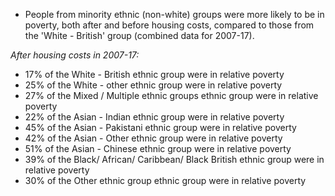 -   People from minority ethnic (non-white) groups were more likely to
    be in poverty, both after and before housing costs, compared to
    those from the 'White - British' group (combined data for 2007-17).

*After housing costs in 2007-17:*

-   17% of the White - British ethnic group were in relative poverty
-   25% of the White - other ethnic group were in relative poverty
-   27% of the Mixed / Multiple ethnic groups ethnic group were in
    relative poverty
-   22% of the Asian - Indian ethnic group were in relative poverty
-   45% of the Asian - Pakistani ethnic group were in relative poverty
-   42% of the Asian - Other ethnic group were in relative poverty
-   51% of the Asian - Chinese ethnic group were in relative poverty
-   39% of the Black/ African/ Caribbean/ Black British ethnic group
    were in relative poverty
-   30% of the Other ethnic group ethnic group were in relative poverty
